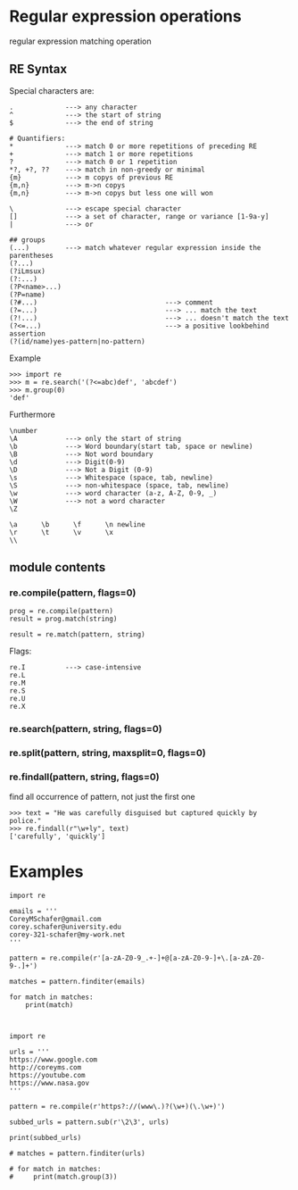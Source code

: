 # Regular expression operations
regular expression matching operation

## RE Syntax
Special characters are:
```
.             ---> any character
^             ---> the start of string
$             ---> the end of string

# Quantifiers:
*             ---> match 0 or more repetitions of preceding RE
+             ---> match 1 or more repetitions
?             ---> match 0 or 1 repetition
*?, +?, ??    ---> match in non-greedy or minimal 
{m}           ---> m copys of previous RE
{m,n}         ---> m->n copys 
{m,n}         ---> m->n copys but less one will won

\             ---> escape special character
[]            ---> a set of character, range or variance [1-9a-y]
|             ---> or

## groups
(...)         ---> match whatever regular expression inside the parentheses
(?...)
(?iLmsux)
(?:...)
(?P<name>...)
(?P=name)
(?#...)                                ---> comment
(?=...)                                ---> ... match the text
(?!...)                                ---> ... doesn't match the text
(?<=...)                               ---> a positive lookbehind assertion
(?(id/name)yes-pattern|no-pattern)
```
Example
```
>>> import re
>>> m = re.search('(?<=abc)def', 'abcdef')
>>> m.group(0)
'def'
```
Furthermore

```
\number
\A            ---> only the start of string
\b            ---> Word boundary(start tab, space or newline)
\B            ---> Not word boundary
\d            ---> Digit(0-9)
\D            ---> Not a Digit (0-9)
\s            ---> Whitespace (space, tab, newline)
\S            ---> non-whitespace (space, tab, newline)
\w            ---> word character (a-z, A-Z, 0-9, _)
\W            ---> not a word character
\Z
```
```
\a      \b      \f      \n newline
\r      \t      \v      \x
\\
```

## module contents

### re.compile(pattern, flags=0)
```
prog = re.compile(pattern)
result = prog.match(string)
```
```
result = re.match(pattern, string)
```
Flags:
```
re.I          ---> case-intensive
re.L
re.M
re.S
re.U
re.X

```



### re.search(pattern, string, flags=0)
### re.split(pattern, string, maxsplit=0, flags=0)

### re.findall(pattern, string, flags=0)
find all occurrence of pattern, not just the first one
```
>>> text = "He was carefully disguised but captured quickly by police."
>>> re.findall(r"\w+ly", text)
['carefully', 'quickly']

```

# Examples
```
import re

emails = '''
CoreyMSchafer@gmail.com
corey.schafer@university.edu
corey-321-schafer@my-work.net
'''

pattern = re.compile(r'[a-zA-Z0-9_.+-]+@[a-zA-Z0-9-]+\.[a-zA-Z0-9-.]+')

matches = pattern.finditer(emails)

for match in matches:
    print(match)


```
```

import re

urls = '''
https://www.google.com
http://coreyms.com
https://youtube.com
https://www.nasa.gov
'''

pattern = re.compile(r'https?://(www\.)?(\w+)(\.\w+)')

subbed_urls = pattern.sub(r'\2\3', urls)

print(subbed_urls)

# matches = pattern.finditer(urls)

# for match in matches:
#     print(match.group(3))
```






